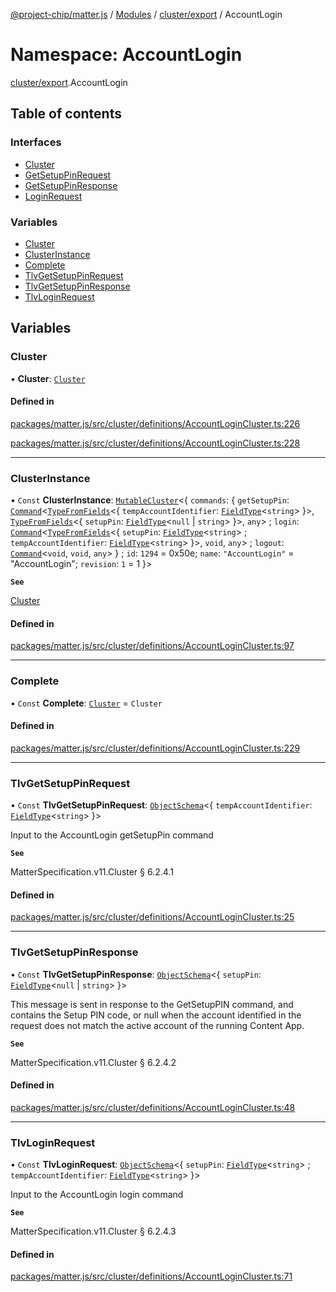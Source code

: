 [@project-chip/matter.js](../README.md) / [Modules](../modules.md) / [cluster/export](cluster_export.md) / AccountLogin

# Namespace: AccountLogin

[cluster/export](cluster_export.md).AccountLogin

## Table of contents

### Interfaces

- [Cluster](../interfaces/cluster_export.AccountLogin.Cluster.md)
- [GetSetupPinRequest](../interfaces/cluster_export.AccountLogin.GetSetupPinRequest.md)
- [GetSetupPinResponse](../interfaces/cluster_export.AccountLogin.GetSetupPinResponse.md)
- [LoginRequest](../interfaces/cluster_export.AccountLogin.LoginRequest.md)

### Variables

- [Cluster](cluster_export.AccountLogin.md#cluster)
- [ClusterInstance](cluster_export.AccountLogin.md#clusterinstance)
- [Complete](cluster_export.AccountLogin.md#complete)
- [TlvGetSetupPinRequest](cluster_export.AccountLogin.md#tlvgetsetuppinrequest)
- [TlvGetSetupPinResponse](cluster_export.AccountLogin.md#tlvgetsetuppinresponse)
- [TlvLoginRequest](cluster_export.AccountLogin.md#tlvloginrequest)

## Variables

### Cluster

• **Cluster**: [`Cluster`](../interfaces/cluster_export.AccountLogin.Cluster.md)

#### Defined in

[packages/matter.js/src/cluster/definitions/AccountLoginCluster.ts:226](https://github.com/project-chip/matter.js/blob/904d0c9b952b91f28a21803759c5e5c66ee4d272/packages/matter.js/src/cluster/definitions/AccountLoginCluster.ts#L226)

[packages/matter.js/src/cluster/definitions/AccountLoginCluster.ts:228](https://github.com/project-chip/matter.js/blob/904d0c9b952b91f28a21803759c5e5c66ee4d272/packages/matter.js/src/cluster/definitions/AccountLoginCluster.ts#L228)

___

### ClusterInstance

• `Const` **ClusterInstance**: [`MutableCluster`](../interfaces/cluster_export.MutableCluster-1.md)\<\{ `commands`: \{ `getSetupPin`: [`Command`](../interfaces/cluster_export.Command.md)\<[`TypeFromFields`](tlv_export.md#typefromfields)\<\{ `tempAccountIdentifier`: [`FieldType`](../interfaces/tlv_export.FieldType.md)\<`string`\>  }\>, [`TypeFromFields`](tlv_export.md#typefromfields)\<\{ `setupPin`: [`FieldType`](../interfaces/tlv_export.FieldType.md)\<``null`` \| `string`\>  }\>, `any`\> ; `login`: [`Command`](../interfaces/cluster_export.Command.md)\<[`TypeFromFields`](tlv_export.md#typefromfields)\<\{ `setupPin`: [`FieldType`](../interfaces/tlv_export.FieldType.md)\<`string`\> ; `tempAccountIdentifier`: [`FieldType`](../interfaces/tlv_export.FieldType.md)\<`string`\>  }\>, `void`, `any`\> ; `logout`: [`Command`](../interfaces/cluster_export.Command.md)\<`void`, `void`, `any`\>  } ; `id`: ``1294`` = 0x50e; `name`: ``"AccountLogin"`` = "AccountLogin"; `revision`: ``1`` = 1 }\>

**`See`**

[Cluster](cluster_export.AccountLogin.md#cluster)

#### Defined in

[packages/matter.js/src/cluster/definitions/AccountLoginCluster.ts:97](https://github.com/project-chip/matter.js/blob/904d0c9b952b91f28a21803759c5e5c66ee4d272/packages/matter.js/src/cluster/definitions/AccountLoginCluster.ts#L97)

___

### Complete

• `Const` **Complete**: [`Cluster`](../interfaces/cluster_export.AccountLogin.Cluster.md) = `Cluster`

#### Defined in

[packages/matter.js/src/cluster/definitions/AccountLoginCluster.ts:229](https://github.com/project-chip/matter.js/blob/904d0c9b952b91f28a21803759c5e5c66ee4d272/packages/matter.js/src/cluster/definitions/AccountLoginCluster.ts#L229)

___

### TlvGetSetupPinRequest

• `Const` **TlvGetSetupPinRequest**: [`ObjectSchema`](../classes/tlv_export.ObjectSchema.md)\<\{ `tempAccountIdentifier`: [`FieldType`](../interfaces/tlv_export.FieldType.md)\<`string`\>  }\>

Input to the AccountLogin getSetupPin command

**`See`**

MatterSpecification.v11.Cluster § 6.2.4.1

#### Defined in

[packages/matter.js/src/cluster/definitions/AccountLoginCluster.ts:25](https://github.com/project-chip/matter.js/blob/904d0c9b952b91f28a21803759c5e5c66ee4d272/packages/matter.js/src/cluster/definitions/AccountLoginCluster.ts#L25)

___

### TlvGetSetupPinResponse

• `Const` **TlvGetSetupPinResponse**: [`ObjectSchema`](../classes/tlv_export.ObjectSchema.md)\<\{ `setupPin`: [`FieldType`](../interfaces/tlv_export.FieldType.md)\<``null`` \| `string`\>  }\>

This message is sent in response to the GetSetupPIN command, and contains the Setup PIN code, or null when the
account identified in the request does not match the active account of the running Content App.

**`See`**

MatterSpecification.v11.Cluster § 6.2.4.2

#### Defined in

[packages/matter.js/src/cluster/definitions/AccountLoginCluster.ts:48](https://github.com/project-chip/matter.js/blob/904d0c9b952b91f28a21803759c5e5c66ee4d272/packages/matter.js/src/cluster/definitions/AccountLoginCluster.ts#L48)

___

### TlvLoginRequest

• `Const` **TlvLoginRequest**: [`ObjectSchema`](../classes/tlv_export.ObjectSchema.md)\<\{ `setupPin`: [`FieldType`](../interfaces/tlv_export.FieldType.md)\<`string`\> ; `tempAccountIdentifier`: [`FieldType`](../interfaces/tlv_export.FieldType.md)\<`string`\>  }\>

Input to the AccountLogin login command

**`See`**

MatterSpecification.v11.Cluster § 6.2.4.3

#### Defined in

[packages/matter.js/src/cluster/definitions/AccountLoginCluster.ts:71](https://github.com/project-chip/matter.js/blob/904d0c9b952b91f28a21803759c5e5c66ee4d272/packages/matter.js/src/cluster/definitions/AccountLoginCluster.ts#L71)
